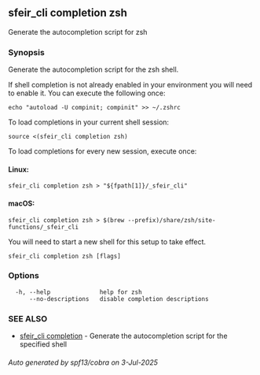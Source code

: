 ## sfeir_cli completion zsh

Generate the autocompletion script for zsh

### Synopsis

Generate the autocompletion script for the zsh shell.

If shell completion is not already enabled in your environment you will need
to enable it.  You can execute the following once:

	echo "autoload -U compinit; compinit" >> ~/.zshrc

To load completions in your current shell session:

	source <(sfeir_cli completion zsh)

To load completions for every new session, execute once:

#### Linux:

	sfeir_cli completion zsh > "${fpath[1]}/_sfeir_cli"

#### macOS:

	sfeir_cli completion zsh > $(brew --prefix)/share/zsh/site-functions/_sfeir_cli

You will need to start a new shell for this setup to take effect.


```
sfeir_cli completion zsh [flags]
```

### Options

```
  -h, --help              help for zsh
      --no-descriptions   disable completion descriptions
```

### SEE ALSO

* [sfeir_cli completion](sfeir_cli_completion.md)	 - Generate the autocompletion script for the specified shell

###### Auto generated by spf13/cobra on 3-Jul-2025
